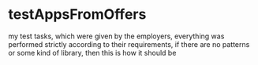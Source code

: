 # testAppsFromOffers
 my test tasks, which were given by the employers, everything was performed strictly according to their requirements, if there are no patterns or some kind of library, then this is how it should be
